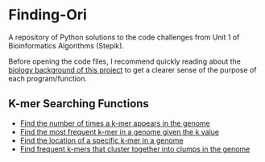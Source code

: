 # Finding-Ori
A repository of Python solutions to the code challenges from Unit 1 of Bioinformatics Algorithms (Stepik).

Before opening the code files, I recommend quickly reading about the [biology background of this project](https://github.com/ClarissaPereira/Finding-Ori/blob/master/Biology%20Notes.md) to get a clearer sense of the purpose of each program/function. 

## K-mer Searching Functions
* [Find the number of times a k-mer appears in the genome](https://github.com/ClarissaPereira/Finding-Ori/blob/master/basic%20k-mer%20search.py)
* [Find the most frequent k-mer in a genome given the k value](https://github.com/ClarissaPereira/Finding-Ori/blob/master/find%20k-mer%20by%20k.py)
* [Find the location of a specific k-mer in a genome](https://github.com/ClarissaPereira/Finding-Ori/blob/master/find%20k-mer%20location.py)
* [Find frequent k-mers that cluster together into clumps in the genome](https://github.com/ClarissaPereira/Finding-Ori/blob/master/finding%20k-mer%20clumps.py)

